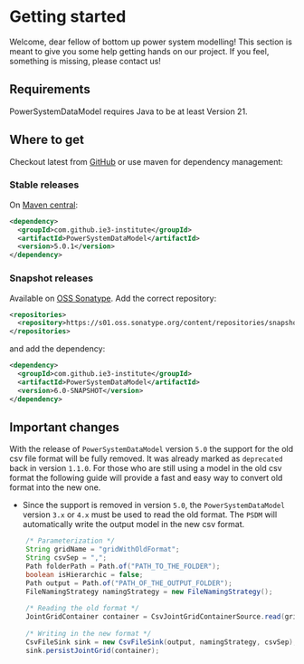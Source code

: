 # Getting started
Welcome, dear fellow of bottom up power system modelling!
This section is meant to give you some help getting hands on our project.
If you feel, something is missing, please contact us!

## Requirements

PowerSystemDataModel requires Java to be at least Version 21.

## Where to get

Checkout latest from [GitHub](https://github.com/ie3-institute/PowerSystemDataModel) or use maven for dependency
management:

### Stable releases

On [Maven central](https://search.maven.org/artifact/com.github.ie3-institute/PowerSystemDataModel):

```xml
<dependency>
  <groupId>com.github.ie3-institute</groupId>
  <artifactId>PowerSystemDataModel</artifactId>
  <version>5.0.1</version>
</dependency>
```

### Snapshot releases

Available on [OSS Sonatype](https://s01.oss.sonatype.org/).
Add the correct repository:

```xml
<repositories>
  <repository>https://s01.oss.sonatype.org/content/repositories/snapshots</repository>
</repositories>
```

and add the dependency:

```xml
<dependency>
  <groupId>com.github.ie3-institute</groupId>
  <artifactId>PowerSystemDataModel</artifactId>
  <version>6.0-SNAPSHOT</version>
</dependency>
```

## Important changes

With the release of `PowerSystemDataModel` version `5.0` the support for the old csv file format will be fully removed.
It was already marked as `deprecated` back in version `1.1.0`. For those who are still using a model in the old csv format
the following guide will provide a fast and easy way to convert old format into the new one.

- Since the support is removed in version `5.0`, the `PowerSystemDataModel` version `3.x` or `4.x` must be 
  used to read the old format. The `PSDM` will automatically write the output model in the new csv format.


``` java
    /* Parameterization */
    String gridName = "gridWithOldFormat";
    String csvSep = ",";
    Path folderPath = Path.of("PATH_TO_THE_FOLDER");
    boolean isHierarchic = false;
    Path output = Path.of("PATH_OF_THE_OUTPUT_FOLDER");
    FileNamingStrategy namingStrategy = new FileNamingStrategy();
    
    /* Reading the old format */
    JointGridContainer container = CsvJointGridContainerSource.read(gridName, csvSep, folderPath, isHierarchic);
    
    /* Writing in the new format */
    CsvFileSink sink = new CsvFileSink(output, namingStrategy, csvSep);
    sink.persistJointGrid(container);
```


